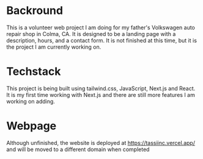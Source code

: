 # Backround

This is a volunteer web project I am doing for my father's Volkswagen auto repair shop in Colma, CA. It is designed to be a landing page with a description, hours, and a contact form. It is not finished at this time, but it is the project I am currently working on.

# Techstack

This project is being built using tailwind.css, JavaScript, Next.js and React. It is my first time working with Next.js and there are still more features I am working on adding. 

# Webpage

Although unfinished, the website is deployed at https://tassiinc.vercel.app/ and will be moved to a different domain when completed
 





